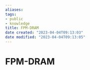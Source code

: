 ```yaml
---
aliases: 
tags: 
- public
- knowledge
title: FPM-DRAM
date created: "2023-04-04T09:13:03"
date modified: "2023-04-04T09:13:05"
---
```


# FPM-DRAM
